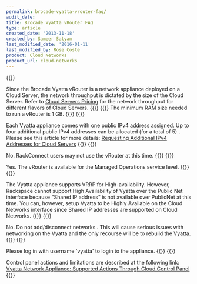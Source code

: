 ```yaml
---
permalink: brocade-vyatta-vrouter-faq/
audit_date:
title: Brocade Vyatta vRouter FAQ
type: article
created_date: '2013-11-18'
created_by: Sameer Satyam
last_modified_date: '2016-01-11'
last_modified_by: Rose Coste
product: Cloud Networks
product_url: cloud-networks
---
```

{{<accordion title="What is the network throughput on the Brocade Vyatta vRouter?" col="in" href="accordion1">}}

Since the Brocade Vyatta vRouter is a network appliance deployed on a
Cloud Server, the network throughput is dictated by the size of the
Cloud Server. Refer to [Cloud Servers Pricing](https://www.rackspace.com/cloud/servers/pricing/) for the network throughput for different flavors of Cloud Servers.
{{</accordion>}}
{{<accordion title="What is the minimum amount of RAM needed to run a Vyatta?" col="in" href="accordion2">}}
The minimum RAM size needed to run a vRouter is 1 GB.
{{</accordion>}}
{{<accordion title="Can you assign more than one IP address to the Vyatta's public interface?" col="in" href="accordion3">}}

Each Vyatta appliance comes with one public IPv4 address assigned. Up to
four additional public IPv4 addresses can be allocated (for a total of
5) . Please see this article for more details: [Requesting Additional IPv4 Addresses for Cloud Servers](/how-to/requesting-additional-ipv4-addresses-for-cloud-servers)
{{</accordion>}}
{{<accordion title="Can Vyatta be used along with RackConnect?" col="in" href="accordion4">}}

No. RackConnect users may not use the vRouter at this time.
{{</accordion>}}
{{<accordion title="Is Vyatta available for Managed Operations service level accounts?" col="in" href="accordion5">}}

Yes. The vRouter is available for the Managed Operations service level.
{{</accordion>}}
{{<accordion title="Can the Vyatta be configured in a redundant mode (active/backup Highly available configuration)?" col="in" href="accordion6">}}

The Vyatta appliance supports VRRP for High-availability. However,
Rackspace cannot support High Availability of Vyatta over the Public Net
interface because "Shared IP address" is not available over PublicNet at
this time. You can, however, setup Vyatta to be Highly Available on the
Cloud Networks interface since Shared IP addresses are supported on
Cloud Networks.
{{</accordion>}}
{{<accordion title="Can I add or remove interfaces from a live Vyatta device?" col="in" href="accordion7">}}

No. Do not add/disconnect networks . This will cause serious issues with
networking on the Vyatta and the only recourse will be to rebuild the
Vyatta.
{{</accordion>}}
{{<accordion title="I cannot log in to the Vyatta using username 'root' and the password that was set when the Vyatta was created. What is wrong?" col="in" href="accordion8">}}

Please log in with username 'vyatta' to login to the appliance.
{{</accordion>}}
{{<accordion title="What actions are supported on Vyatta through the control panel?" col="in" href="accordion9">}}

Control panel actions and limitations are described at the following
link: [Vyatta Network Appliance: Supported Actions Through Cloud Control Panel](/how-to/brocade-vyatta-vrouter-supported-actions-through-the-cloud-control-panel)
{{</accordion>}}